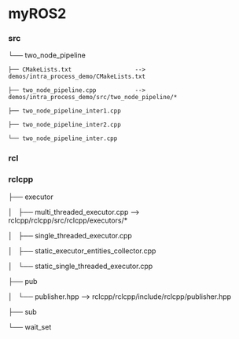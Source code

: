 # myROS2

### src
└── two_node_pipeline

    ├── CMakeLists.txt                  --> demos/intra_process_demo/CMakeLists.txt

    ├── two_node_pipeline.cpp           --> demos/intra_process_demo/src/two_node_pipeline/*

    ├── two_node_pipeline_inter1.cpp

    ├── two_node_pipeline_inter2.cpp

    └── two_node_pipeline_inter.cpp


### rcl


### rclcpp
├── executor

│   ├── multi_threaded_executor.cpp             --> rclcpp/rclcpp/src/rclcpp/executors/*

│   ├── single_threaded_executor.cpp

│   ├── static_executor_entities_collector.cpp

│   └── static_single_threaded_executor.cpp

├── pub

│   └── publisher.hpp                           --> rclcpp/rclcpp/include/rclcpp/publisher.hpp

├── sub

└── wait_set
